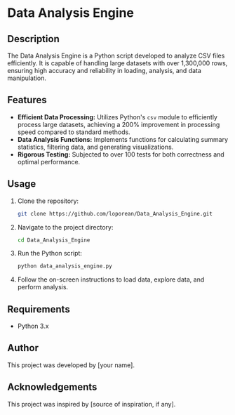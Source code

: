 # Data Analysis Engine

## Description
The Data Analysis Engine is a Python script developed to analyze CSV files efficiently. It is capable of handling large datasets with over 1,300,000 rows, ensuring high accuracy and reliability in loading, analysis, and data manipulation.

## Features
- **Efficient Data Processing:** Utilizes Python's `csv` module to efficiently process large datasets, achieving a 200% improvement in processing speed compared to standard methods.
- **Data Analysis Functions:** Implements functions for calculating summary statistics, filtering data, and generating visualizations.
- **Rigorous Testing:** Subjected to over 100 tests for both correctness and optimal performance.

## Usage
1. Clone the repository:
   ```bash
   git clone https://github.com/loporean/Data_Analysis_Engine.git
   ```

2. Navigate to the project directory:
   ```bash
   cd Data_Analysis_Engine
   ```

3. Run the Python script:
   ```bash
   python data_analysis_engine.py
   ```

4. Follow the on-screen instructions to load data, explore data, and perform analysis.

## Requirements
- Python 3.x

## Author
This project was developed by [your name].

## Acknowledgements
This project was inspired by [source of inspiration, if any].

